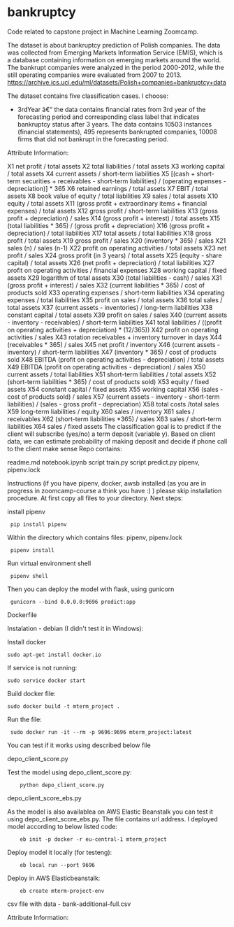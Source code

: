 # bankruptcy

Code related to capstone project in Machine Learning Zoomcamp.

The dataset is about bankruptcy prediction of Polish companies. The data was collected from Emerging Markets Information Service (EMIS), which is a database containing information on emerging markets around the world. The bankrupt companies were analyzed in the period 2000-2012, while the still operating companies were evaluated from 2007 to 2013.
https://archive.ics.uci.edu/ml/datasets/Polish+companies+bankruptcy+data

The dataset contains five classification cases. I choose:
- 3rdYear â€“ the data contains financial rates from 3rd year of the forecasting period and corresponding class label that indicates bankruptcy status after 3 years. The data contains 10503 instances (financial statements), 495 represents bankrupted companies, 10008 firms that did not bankrupt in the forecasting period.


Attribute Information:

X1 net profit / total assets
X2 total liabilities / total assets
X3 working capital / total assets
X4 current assets / short-term liabilities
X5 [(cash + short-term securities + receivables - short-term liabilities) / (operating expenses - depreciation)] * 365
X6 retained earnings / total assets
X7 EBIT / total assets
X8 book value of equity / total liabilities
X9 sales / total assets
X10 equity / total assets
X11 (gross profit + extraordinary items + financial expenses) / total assets
X12 gross profit / short-term liabilities
X13 (gross profit + depreciation) / sales
X14 (gross profit + interest) / total assets
X15 (total liabilities * 365) / (gross profit + depreciation)
X16 (gross profit + depreciation) / total liabilities
X17 total assets / total liabilities
X18 gross profit / total assets
X19 gross profit / sales
X20 (inventory * 365) / sales
X21 sales (n) / sales (n-1)
X22 profit on operating activities / total assets
X23 net profit / sales
X24 gross profit (in 3 years) / total assets
X25 (equity - share capital) / total assets
X26 (net profit + depreciation) / total liabilities
X27 profit on operating activities / financial expenses
X28 working capital / fixed assets
X29 logarithm of total assets
X30 (total liabilities - cash) / sales
X31 (gross profit + interest) / sales
X32 (current liabilities * 365) / cost of products sold
X33 operating expenses / short-term liabilities
X34 operating expenses / total liabilities
X35 profit on sales / total assets
X36 total sales / total assets
X37 (current assets - inventories) / long-term liabilities
X38 constant capital / total assets
X39 profit on sales / sales
X40 (current assets - inventory - receivables) / short-term liabilities
X41 total liabilities / ((profit on operating activities + depreciation) * (12/365))
X42 profit on operating activities / sales
X43 rotation receivables + inventory turnover in days
X44 (receivables * 365) / sales
X45 net profit / inventory
X46 (current assets - inventory) / short-term liabilities
X47 (inventory * 365) / cost of products sold
X48 EBITDA (profit on operating activities - depreciation) / total assets
X49 EBITDA (profit on operating activities - depreciation) / sales
X50 current assets / total liabilities
X51 short-term liabilities / total assets
X52 (short-term liabilities * 365) / cost of products sold)
X53 equity / fixed assets
X54 constant capital / fixed assets
X55 working capital
X56 (sales - cost of products sold) / sales
X57 (current assets - inventory - short-term liabilities) / (sales - gross profit - depreciation)
X58 total costs /total sales
X59 long-term liabilities / equity
X60 sales / inventory
X61 sales / receivables
X62 (short-term liabilities *365) / sales
X63 sales / short-term liabilities
X64 sales / fixed assets
The classification goal is to predict if the client will subscribe (yes/no) a term deposit (variable y).
Based on client data, we can estimate probability of making deposit and decide if phone call to the client make sense
Repo contains:

readme.md
notebook.ipynb
script train.py
script predict.py
pipenv, pipenv.lock


Instructions (if you have pipenv, docker, awsb installed (as you are in progress in zoomcamp-course a think you have :) ) please skip installation procedure. At first copy all files to your directory. Next steps:

install pipenv

     pip install pipenv
Within the directory which contains files: pipenv, pipenv.lock

     pipenv install 
Run virtual environment shell

     pipenv shell 
Then you can deploy the model with flask, using gunicorn

     gunicorn --bind 0.0.0.0:9696 predict:app
Dockerfile

Instalation - debian (I didn't test it in Windows):

Install docker

    sudo apt-get install docker.io
If service is not running:

    sudo service docker start
Build docker file:

    sudo docker build -t mterm_project .
Run the file:

     sudo docker run -it --rm -p 9696:9696 mterm_project:latest
You can test if it works using described below file

depo_client_score.py

Test the model using depo_client_score.py:

        python depo_client_score.py
depo_client_score_ebs.py

As the model is also availablea on AWS Elastic Beanstalk you can test it using depo_client_score_ebs.py. The file contains url address. I deployed model according to below listed code:

        eb init -p docker -r eu-central-1 mterm_project
Deploy model it locally (for testeng):

        eb local run --port 9696
Deploy in AWS Elasticbeanstalk:

        eb create mterm-project-env
csv file with data - bank-additional-full.csv

Attribute Information:

